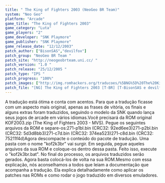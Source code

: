 ```yaml
---
title: " The King of Fighters 2003 (NeoGeo BR Team)"
system: "Neo Geo"
platform: "Arcade"
game_title: "The King of Fighters 2003"
game_category: "Luta"
game_players: "2"
game_developer: "SNK Playmore"
game_publisher: "SNK Playmore"
game_release_date: "12/12/2003"
patch_author: ["BisonSAS","devilfox"]
patch_group: "NeoGeo BR Team "
patch_site: "http://neogeobrteam.uni.cc/ "
patch_version: "1.0 "
patch_release: "25/12/2005 "
patch_type: "IPS "
patch_progress: "100%"
patch_images: ["http://img.romhackers.org/traducoes/%5BNG%5D%20The%20King%20of%20Fighters%202003%20-%20NGBRT%20-%20Logo.gif","http://img.romhackers.org/traducoes/%5BNG%5D%20The%20King%20of%20Fighters%202003%20-%20NGBRT%20-%201.png","http://img.romhackers.org/traducoes/%5BNG%5D%20The%20King%20of%20Fighters%202003%20-%20NGBRT%20-%202.png"]
patch_file: "[NG] The King of Fighters 2003 [T-BR] [T-BisonSAS e devilfox G-NeoGeo BR Team] [V-1.0 P-100% A-2005].zip"
---
```

A tradução está ótima e conta com acentos. Para que a tradução ficasse com um aspecto mais original, apenas as frases de vitória, os finais e alguns extras foram traduzidos, seguindo o modelo da SNK quando lança seus jogos de arcade em vários idiomas.Você precisará da ROM original KOF2003.zip (The King of Fighters 2003 - MVS). Pegue os seguintes arquivos da ROM e separe-os:271-p1bl.bin (CRC32: 92ed6ee3)271-p2bl.bin (CRC32: 5d3d8bb3)271-c7d.bin (CRC32: 374ea523)271-c8d.bin (CRC32: 75211f4d)Agora descompacte o conteúdo do pacote de tradução. Uma pasta com o nome "kof2k3br" vai surgir. Em seguida, pegue aqueles arquivos da sua ROM e coloque-os dentro dessa pasta. Feito isso, execute o "kof2k3br.bat". No final do processo, os arquivos traduzidos serão gerados. Agora basta colocá-los de volta na sua ROM.Mesmo com essa explicação, nós aconselhamos a todos que leiam a documentação que acompanha a tradução. Ela explica detalhadamente como aplicar os patches nas ROMs e como rodar o jogo traduzido em diversos emuladores.